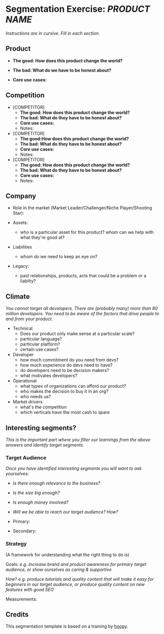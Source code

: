 # Segmentation Exercise: _PRODUCT NAME_

_Instructions are in cursive. Fill in each section._

## Product
- **The good: How does this product change the world?**

- **The bad: What do we have to be honest about?**

- **Core use cases:**

## Competition
- [COMPETITOR]
  - **The good: How does this product change the world?**
  - **The bad: What do they have to be honest about?**
  - **Core use cases:**
  - Notes:
- [COMPETITOR]
  - **The good:How does this product change the world?**
  - **The bad: What do they have to be honest about?**
  - **Core use cases:**
  - Notes:
- [COMPETITOR]
  - **The good: How does this product change the world?**
  - **The bad: What do they have to be honest about?**
  - **Core use cases:**
  - Notes:

## Company
- Role in the market (Market Leader/Challenger/Niche Player/Shooting Star):

- Assets:
  - who is a particular asset for this product? whom can we help with what they're good at?

- Liabilities
  - whom do we need to keep an eye on?

- Legacy:
  - past relationships, products, acts that could be a problem or a liabilty?

## Climate
_You cannot target all developers. There are (probably many) more than 80 million developers. You need to be aware of the factors that drive people to and from your product._

- Technical
  - Does our product only make sense at a particular scale?
  - particular language?
  - particular platform?
  - certain use cases?
- Developer
  - how much commitment do you need from devs?
  - how much experience do devs need to have?
  - do developers need to be decision makers?
  - what motivates developers?
- Operational
  - what types of organizations can afford our product?
  - who makes the decision to buy it in an org?
  - who needs us?
- Market drivers
  - what's the competition
  - which verticals have the most cash to spare

## Interesting segments?

_This is the important part where you filter our learnings from the above answers and identify target segments._

### Target Audience

_Once you have identified interesting segments you will want to ask yourselves:_
- _Is there enough relevance to the business?_
- _Is the size big enough?_
- _Is enough money involved?_
- _Will we be able to reach our target audience? How?_


- Primary:
- Secondary:

### Strategy
(A framework for understanding what the right thing to do is)

Goals:
_e.g. Increase brand and product awareness for primary target audience, or show ourselves as caring & supportive_

How?
_e.g. produce tutorials and quality content that will make it easy for beginners in our target audience, or produce quality content on new features with good SEO_

Measurements:

## Credits
This segmentation template is based on a training by [hoopy](https://hoopy.io/).
